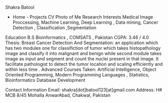 Shakra Batool
- Home -
Projects
CV
Photo of Me
Research Interests
Medical Image Proccessing, Machine Learning, Deep Learning , Data mining, Cancer Detection , Classification ,Segmentation




Education
B.S Bioinformatics , COMSATS , Pakistan
CGPA: 3.46 / 4.0
Thesis: Breast Cancer Detection And Segmentation: an application which has two modules one for classifiction of tumor which takes histopathology image and classify it into malignant and benign while second module takes image as input and segment and count the nuclei present in that image. It facilitate pathologist to detect the tumor location and scaling efficiently and within less time .
Advanced Courses Taken: Artificial Intelligence, Object Oriented Programming, Modern Programming Languages , Statistics, Bioinformatics Database Development



Contact Information
Email:	shakra[dot]batool123[at]gmail.com
Address:	H# MCB 8/45 Mohalla AnwarAbad, Chakwal, Pakistan
